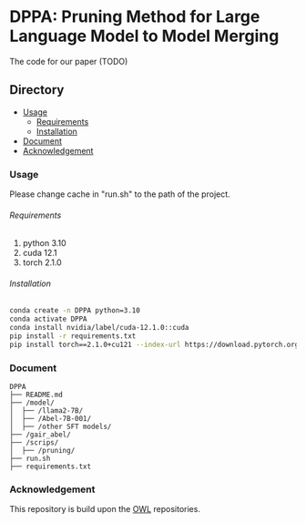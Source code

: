 # DPPA: Pruning Method for Large Language Model to Model Merging

The code for our paper (TODO)
 
## Directory

- [Usage](#Usage)
  - [Requirements](#Requirements)
  - [Installation](#Installation)
- [Document](#Document)
- [Acknowledgement](#Acknowledgement)

### Usage

Please change cache in "run.sh" to the path of the project.



###### Requirements

1. python 3.10
2. cuda 12.1
3. torch 2.1.0

###### Installation

```sh
conda create -n DPPA python=3.10
conda activate DPPA
conda install nvidia/label/cuda-12.1.0::cuda
pip install -r requirements.txt
pip install torch==2.1.0+cu121 --index-url https://download.pytorch.org/whl/cu121
```

### Document

```
DPPA 
├── README.md
├── /model/
│  ├── /llama2-7B/
│  ├── /Abel-7B-001/
│  ├── /other SFT models/
├── /gair_abel/
├── /scrips/
│  ├── /pruning/
├── run.sh
├── requirements.txt

```

### Acknowledgement
This repository is build upon the [OWL](https://github.com/luuyin/OWL) repositories.
